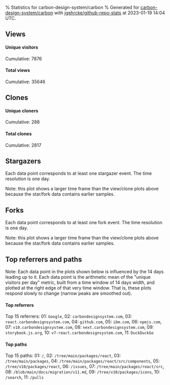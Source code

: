 % Statistics for carbon-design-system/carbon
% Generated for [carbon-design-system/carbon](https://github.com/carbon-design-system/carbon) with [jgehrcke/github-repo-stats](https://github.com/jgehrcke/github-repo-stats) at 2023-01-19 14:04 UTC.


## Views

#### Unique visitors
<div id="chart_views_unique" class="full-width-chart"></div>

Cumulative: 7876

#### Total views
<div id="chart_views_total" class="full-width-chart"></div>

Cumulative: 35646

<div class="pagebreak-for-print"> </div>

## Clones

#### Unique cloners
<div id="chart_clones_unique" class="full-width-chart"></div>

Cumulative: 288

#### Total clones
<div id="chart_clones_total" class="full-width-chart"></div>

Cumulative: 2817



<div class="pagebreak-for-print"> </div>



## Stargazers

Each data point corresponds to at least one stargazer event.
The time resolution is one day.

<div id="chart_stargazers" class="full-width-chart"></div>


Note: this plot shows a larger time frame than the view/clone plots above because the star/fork data contains earlier samples.



## Forks

Each data point corresponds to at least one fork event.
The time resolution is one day.

<div id="chart_forks" class="full-width-chart"></div>


Note: this plot shows a larger time frame than the view/clone plots above because the star/fork data contains earlier samples.



<div class="pagebreak-for-print"> </div>



## Top referrers and paths


Note: Each data point in the plots shown below is influenced by the 14 days
leading up to it. Each data point is the arithmetic mean of the "unique
visitors per day" metric, built from a time window of 14 days width, and
plotted at the right edge of that very time window. That is, these plots
respond slowly to change (narrow peaks are smoothed out).




#### Top referrers


<div id="chart_referrers_top_n_alltime" class="full-width-chart"></div>

Top 15 referrers: 01: `Google`, 02: `carbondesignsystem.com`, 03: `react.carbondesignsystem.com`, 04: `github.com`, 05: `ibm.com`, 06: `npmjs.com`, 07: `v10.carbondesignsystem.com`, 08: `next.carbondesignsystem.com`, 09: `storybook.js.org`, 10: `v7-react.carbondesignsystem.com`, 11: `DuckDuckGo`





#### Top paths


<div id="chart_paths_top_n_alltime" class="full-width-chart"></div>

Top 15 paths: 01: `/`, 02: `/tree/main/packages/react`, 03: `/tree/main/packages`, 04: `/tree/main/packages/react/src/components`, 05: `/tree/v10/packages/react`, 06: `/issues`, 07: `/tree/main/packages/react/src`, 08: `/blob/main/docs/migration/v11.md`, 09: `/tree/v10/packages/icons`, 10: `/search`, 11: `/pulls`


<script type="text/javascript">
    vegaEmbed('#chart_views_unique', {"$schema": "https://vega.github.io/schema/vega-lite/v4.17.0.json", "config": {"arc": {"fill": "#1b1e23"}, "area": {"fill": "#1b1e23"}, "axisBottom": {"domainColor": "#a9b4c4", "gridColor": "#a9b4c4", "labelColor": "#1b1e23", "labelFont": "relative-mono-11-pitch-pro, Menlo, monospace", "tickColor": "#a9b4c4", "titleColor": "#1b1e23", "titleFont": "relative-mono-11-pitch-pro, Menlo, monospace"}, "axisLeft": {"domainColor": "#a9b4c4", "gridColor": "#a9b4c4", "labelColor": "#1b1e23", "labelFont": "relative-mono-11-pitch-pro, Menlo, monospace", "tickColor": "#a9b4c4", "titleColor": "#1b1e23", "titleFont": "relative-mono-11-pitch-pro, Menlo, monospace"}, "axisX": {"grid": false}, "axisY": {"grid": false, "labelBound": true}, "background": "#FFFFFF", "group": {"fill": "#FFFFFF"}, "header": {"fontWeight": 400, "labelFont": "relative-mono-11-pitch-pro, Menlo, monospace", "titleFont": "relative-mono-11-pitch-pro, Menlo, monospace"}, "legend": {"labelFont": "relative-mono-11-pitch-pro, Menlo, monospace", "symbolSize": 200, "symbolType": "circle", "titleFont": "relative-mono-11-pitch-pro, Menlo, monospace"}, "line": {"color": "#1b1e23", "stroke": "#1b1e23"}, "path": {"stroke": "#1b1e23"}, "point": {"color": "#1b1e23", "cursor": "pointer", "filled": true, "size": 20}, "range": {"category": ["#85a2f7", "#ea9755", "#7eb36a", "#f07071", "#bc85d9", "#e587b6", "#a9b4c4", "#d4c05e", "#64b9c4"]}, "style": {"bar": {"fill": "#1b1e23"}, "text": {"font": "relative-mono-11-pitch-pro, Menlo, monospace", "fontWeight": 400}}, "symbol": {"shape": "circle"}, "title": {"anchor": "start", "font": "relative-mono-11-pitch-pro, Menlo, monospace", "fontWeight": 400}, "trail": {"color": "#1b1e23", "stroke": "#1b1e23"}, "view": {"stroke": null}}, "data": {"name": "data-d877f3162f3c5a28e56fb80539a24f49"}, "datasets": {"data-d877f3162f3c5a28e56fb80539a24f49": [{"time": "2023-01-03T00:00:00+00:00", "views_total": 1091, "views_unique": 224}, {"time": "2023-01-04T00:00:00+00:00", "views_total": 2646, "views_unique": 541}, {"time": "2023-01-05T00:00:00+00:00", "views_total": 2683, "views_unique": 609}, {"time": "2023-01-06T00:00:00+00:00", "views_total": 2233, "views_unique": 481}, {"time": "2023-01-07T00:00:00+00:00", "views_total": 683, "views_unique": 163}, {"time": "2023-01-08T00:00:00+00:00", "views_total": 548, "views_unique": 137}, {"time": "2023-01-09T00:00:00+00:00", "views_total": 2855, "views_unique": 676}, {"time": "2023-01-10T00:00:00+00:00", "views_total": 3005, "views_unique": 694}, {"time": "2023-01-11T00:00:00+00:00", "views_total": 3182, "views_unique": 717}, {"time": "2023-01-12T00:00:00+00:00", "views_total": 2839, "views_unique": 639}, {"time": "2023-01-13T00:00:00+00:00", "views_total": 2456, "views_unique": 481}, {"time": "2023-01-14T00:00:00+00:00", "views_total": 842, "views_unique": 170}, {"time": "2023-01-15T00:00:00+00:00", "views_total": 696, "views_unique": 159}, {"time": "2023-01-16T00:00:00+00:00", "views_total": 2352, "views_unique": 536}, {"time": "2023-01-17T00:00:00+00:00", "views_total": 3147, "views_unique": 626}, {"time": "2023-01-18T00:00:00+00:00", "views_total": 3029, "views_unique": 672}, {"time": "2023-01-19T00:00:00+00:00", "views_total": 1359, "views_unique": 351}]}, "encoding": {"tooltip": [{"field": "views_unique", "format": ".1f", "title": "views (u)", "type": "quantitative"}, {"field": "time", "format": "%B %e, %Y", "title": "date", "type": "temporal"}], "x": {"axis": {"labelAngle": 25}, "field": "time", "scale": {"domain": ["2023-01-03", "2023-01-19"]}, "timeUnit": "yearmonthdate", "title": "date", "type": "temporal"}, "y": {"axis": {"values": [1, 10, 50, 100, 500, 1000, 5000, 10000]}, "field": "views_unique", "scale": {"domain": [0, 788.7], "type": "symlog", "zero": true}, "title": "unique views per day", "type": "quantitative"}}, "height": 200, "mark": {"point": true, "type": "line"}, "padding": 10, "width": "container"}, {"actions": false, "renderer": "svg"}).catch(console.error);
vegaEmbed('#chart_views_total', {"$schema": "https://vega.github.io/schema/vega-lite/v4.17.0.json", "config": {"arc": {"fill": "#1b1e23"}, "area": {"fill": "#1b1e23"}, "axisBottom": {"domainColor": "#a9b4c4", "gridColor": "#a9b4c4", "labelColor": "#1b1e23", "labelFont": "relative-mono-11-pitch-pro, Menlo, monospace", "tickColor": "#a9b4c4", "titleColor": "#1b1e23", "titleFont": "relative-mono-11-pitch-pro, Menlo, monospace"}, "axisLeft": {"domainColor": "#a9b4c4", "gridColor": "#a9b4c4", "labelColor": "#1b1e23", "labelFont": "relative-mono-11-pitch-pro, Menlo, monospace", "tickColor": "#a9b4c4", "titleColor": "#1b1e23", "titleFont": "relative-mono-11-pitch-pro, Menlo, monospace"}, "axisX": {"grid": false}, "axisY": {"grid": false, "labelBound": true}, "background": "#FFFFFF", "group": {"fill": "#FFFFFF"}, "header": {"fontWeight": 400, "labelFont": "relative-mono-11-pitch-pro, Menlo, monospace", "titleFont": "relative-mono-11-pitch-pro, Menlo, monospace"}, "legend": {"labelFont": "relative-mono-11-pitch-pro, Menlo, monospace", "symbolSize": 200, "symbolType": "circle", "titleFont": "relative-mono-11-pitch-pro, Menlo, monospace"}, "line": {"color": "#1b1e23", "stroke": "#1b1e23"}, "path": {"stroke": "#1b1e23"}, "point": {"color": "#1b1e23", "cursor": "pointer", "filled": true, "size": 20}, "range": {"category": ["#85a2f7", "#ea9755", "#7eb36a", "#f07071", "#bc85d9", "#e587b6", "#a9b4c4", "#d4c05e", "#64b9c4"]}, "style": {"bar": {"fill": "#1b1e23"}, "text": {"font": "relative-mono-11-pitch-pro, Menlo, monospace", "fontWeight": 400}}, "symbol": {"shape": "circle"}, "title": {"anchor": "start", "font": "relative-mono-11-pitch-pro, Menlo, monospace", "fontWeight": 400}, "trail": {"color": "#1b1e23", "stroke": "#1b1e23"}, "view": {"stroke": null}}, "data": {"name": "data-d877f3162f3c5a28e56fb80539a24f49"}, "datasets": {"data-d877f3162f3c5a28e56fb80539a24f49": [{"time": "2023-01-03T00:00:00+00:00", "views_total": 1091, "views_unique": 224}, {"time": "2023-01-04T00:00:00+00:00", "views_total": 2646, "views_unique": 541}, {"time": "2023-01-05T00:00:00+00:00", "views_total": 2683, "views_unique": 609}, {"time": "2023-01-06T00:00:00+00:00", "views_total": 2233, "views_unique": 481}, {"time": "2023-01-07T00:00:00+00:00", "views_total": 683, "views_unique": 163}, {"time": "2023-01-08T00:00:00+00:00", "views_total": 548, "views_unique": 137}, {"time": "2023-01-09T00:00:00+00:00", "views_total": 2855, "views_unique": 676}, {"time": "2023-01-10T00:00:00+00:00", "views_total": 3005, "views_unique": 694}, {"time": "2023-01-11T00:00:00+00:00", "views_total": 3182, "views_unique": 717}, {"time": "2023-01-12T00:00:00+00:00", "views_total": 2839, "views_unique": 639}, {"time": "2023-01-13T00:00:00+00:00", "views_total": 2456, "views_unique": 481}, {"time": "2023-01-14T00:00:00+00:00", "views_total": 842, "views_unique": 170}, {"time": "2023-01-15T00:00:00+00:00", "views_total": 696, "views_unique": 159}, {"time": "2023-01-16T00:00:00+00:00", "views_total": 2352, "views_unique": 536}, {"time": "2023-01-17T00:00:00+00:00", "views_total": 3147, "views_unique": 626}, {"time": "2023-01-18T00:00:00+00:00", "views_total": 3029, "views_unique": 672}, {"time": "2023-01-19T00:00:00+00:00", "views_total": 1359, "views_unique": 351}]}, "encoding": {"tooltip": [{"field": "views_total", "format": ".1f", "title": "views (t)", "type": "quantitative"}, {"field": "time", "format": "%B %e, %Y", "title": "date", "type": "temporal"}], "x": {"axis": {"labelAngle": 25}, "field": "time", "scale": {"domain": ["2023-01-03", "2023-01-19"]}, "timeUnit": "yearmonthdate", "title": "date", "type": "temporal"}, "y": {"axis": {"values": [1, 10, 50, 100, 500, 1000, 5000, 10000]}, "field": "views_total", "scale": {"domain": [0, 3500.2000000000003], "type": "symlog", "zero": true}, "title": "total views per day", "type": "quantitative"}}, "height": 200, "mark": {"point": true, "type": "line"}, "padding": 10, "width": "container"}, {"actions": false, "renderer": "svg"}).catch(console.error);
vegaEmbed('#chart_clones_unique', {"$schema": "https://vega.github.io/schema/vega-lite/v4.17.0.json", "config": {"arc": {"fill": "#1b1e23"}, "area": {"fill": "#1b1e23"}, "axisBottom": {"domainColor": "#a9b4c4", "gridColor": "#a9b4c4", "labelColor": "#1b1e23", "labelFont": "relative-mono-11-pitch-pro, Menlo, monospace", "tickColor": "#a9b4c4", "titleColor": "#1b1e23", "titleFont": "relative-mono-11-pitch-pro, Menlo, monospace"}, "axisLeft": {"domainColor": "#a9b4c4", "gridColor": "#a9b4c4", "labelColor": "#1b1e23", "labelFont": "relative-mono-11-pitch-pro, Menlo, monospace", "tickColor": "#a9b4c4", "titleColor": "#1b1e23", "titleFont": "relative-mono-11-pitch-pro, Menlo, monospace"}, "axisX": {"grid": false}, "axisY": {"grid": false, "labelBound": true}, "background": "#FFFFFF", "group": {"fill": "#FFFFFF"}, "header": {"fontWeight": 400, "labelFont": "relative-mono-11-pitch-pro, Menlo, monospace", "titleFont": "relative-mono-11-pitch-pro, Menlo, monospace"}, "legend": {"labelFont": "relative-mono-11-pitch-pro, Menlo, monospace", "symbolSize": 200, "symbolType": "circle", "titleFont": "relative-mono-11-pitch-pro, Menlo, monospace"}, "line": {"color": "#1b1e23", "stroke": "#1b1e23"}, "path": {"stroke": "#1b1e23"}, "point": {"color": "#1b1e23", "cursor": "pointer", "filled": true, "size": 20}, "range": {"category": ["#85a2f7", "#ea9755", "#7eb36a", "#f07071", "#bc85d9", "#e587b6", "#a9b4c4", "#d4c05e", "#64b9c4"]}, "style": {"bar": {"fill": "#1b1e23"}, "text": {"font": "relative-mono-11-pitch-pro, Menlo, monospace", "fontWeight": 400}}, "symbol": {"shape": "circle"}, "title": {"anchor": "start", "font": "relative-mono-11-pitch-pro, Menlo, monospace", "fontWeight": 400}, "trail": {"color": "#1b1e23", "stroke": "#1b1e23"}, "view": {"stroke": null}}, "data": {"name": "data-3f896abf1672b10ac754bcc0be251cc5"}, "datasets": {"data-3f896abf1672b10ac754bcc0be251cc5": [{"clones_total": 365, "clones_unique": 17, "time": "2023-01-03T00:00:00+00:00"}, {"clones_total": 277, "clones_unique": 28, "time": "2023-01-04T00:00:00+00:00"}, {"clones_total": 458, "clones_unique": 33, "time": "2023-01-05T00:00:00+00:00"}, {"clones_total": 177, "clones_unique": 22, "time": "2023-01-06T00:00:00+00:00"}, {"clones_total": 10, "clones_unique": 9, "time": "2023-01-07T00:00:00+00:00"}, {"clones_total": 16, "clones_unique": 10, "time": "2023-01-08T00:00:00+00:00"}, {"clones_total": 151, "clones_unique": 18, "time": "2023-01-09T00:00:00+00:00"}, {"clones_total": 291, "clones_unique": 20, "time": "2023-01-10T00:00:00+00:00"}, {"clones_total": 187, "clones_unique": 17, "time": "2023-01-11T00:00:00+00:00"}, {"clones_total": 131, "clones_unique": 20, "time": "2023-01-12T00:00:00+00:00"}, {"clones_total": 211, "clones_unique": 20, "time": "2023-01-13T00:00:00+00:00"}, {"clones_total": 8, "clones_unique": 6, "time": "2023-01-14T00:00:00+00:00"}, {"clones_total": 6, "clones_unique": 6, "time": "2023-01-15T00:00:00+00:00"}, {"clones_total": 58, "clones_unique": 13, "time": "2023-01-16T00:00:00+00:00"}, {"clones_total": 177, "clones_unique": 22, "time": "2023-01-17T00:00:00+00:00"}, {"clones_total": 246, "clones_unique": 16, "time": "2023-01-18T00:00:00+00:00"}, {"clones_total": 48, "clones_unique": 11, "time": "2023-01-19T00:00:00+00:00"}]}, "encoding": {"tooltip": [{"field": "clones_unique", "format": ".1f", "title": "clones (u)", "type": "quantitative"}, {"field": "time", "format": "%B %e, %Y", "title": "date", "type": "temporal"}], "x": {"axis": {"labelAngle": 25}, "field": "time", "scale": {"domain": ["2023-01-03", "2023-01-19"]}, "timeUnit": "yearmonthdate", "title": "date", "type": "temporal"}, "y": {"axis": {}, "field": "clones_unique", "scale": {"domain": [0, 36.300000000000004], "type": "linear", "zero": true}, "title": "unique clones per day", "type": "quantitative"}}, "height": 200, "mark": {"point": true, "type": "line"}, "padding": 10, "width": "container"}, {"actions": false, "renderer": "svg"}).catch(console.error);
vegaEmbed('#chart_clones_total', {"$schema": "https://vega.github.io/schema/vega-lite/v4.17.0.json", "config": {"arc": {"fill": "#1b1e23"}, "area": {"fill": "#1b1e23"}, "axisBottom": {"domainColor": "#a9b4c4", "gridColor": "#a9b4c4", "labelColor": "#1b1e23", "labelFont": "relative-mono-11-pitch-pro, Menlo, monospace", "tickColor": "#a9b4c4", "titleColor": "#1b1e23", "titleFont": "relative-mono-11-pitch-pro, Menlo, monospace"}, "axisLeft": {"domainColor": "#a9b4c4", "gridColor": "#a9b4c4", "labelColor": "#1b1e23", "labelFont": "relative-mono-11-pitch-pro, Menlo, monospace", "tickColor": "#a9b4c4", "titleColor": "#1b1e23", "titleFont": "relative-mono-11-pitch-pro, Menlo, monospace"}, "axisX": {"grid": false}, "axisY": {"grid": false, "labelBound": true}, "background": "#FFFFFF", "group": {"fill": "#FFFFFF"}, "header": {"fontWeight": 400, "labelFont": "relative-mono-11-pitch-pro, Menlo, monospace", "titleFont": "relative-mono-11-pitch-pro, Menlo, monospace"}, "legend": {"labelFont": "relative-mono-11-pitch-pro, Menlo, monospace", "symbolSize": 200, "symbolType": "circle", "titleFont": "relative-mono-11-pitch-pro, Menlo, monospace"}, "line": {"color": "#1b1e23", "stroke": "#1b1e23"}, "path": {"stroke": "#1b1e23"}, "point": {"color": "#1b1e23", "cursor": "pointer", "filled": true, "size": 20}, "range": {"category": ["#85a2f7", "#ea9755", "#7eb36a", "#f07071", "#bc85d9", "#e587b6", "#a9b4c4", "#d4c05e", "#64b9c4"]}, "style": {"bar": {"fill": "#1b1e23"}, "text": {"font": "relative-mono-11-pitch-pro, Menlo, monospace", "fontWeight": 400}}, "symbol": {"shape": "circle"}, "title": {"anchor": "start", "font": "relative-mono-11-pitch-pro, Menlo, monospace", "fontWeight": 400}, "trail": {"color": "#1b1e23", "stroke": "#1b1e23"}, "view": {"stroke": null}}, "data": {"name": "data-3f896abf1672b10ac754bcc0be251cc5"}, "datasets": {"data-3f896abf1672b10ac754bcc0be251cc5": [{"clones_total": 365, "clones_unique": 17, "time": "2023-01-03T00:00:00+00:00"}, {"clones_total": 277, "clones_unique": 28, "time": "2023-01-04T00:00:00+00:00"}, {"clones_total": 458, "clones_unique": 33, "time": "2023-01-05T00:00:00+00:00"}, {"clones_total": 177, "clones_unique": 22, "time": "2023-01-06T00:00:00+00:00"}, {"clones_total": 10, "clones_unique": 9, "time": "2023-01-07T00:00:00+00:00"}, {"clones_total": 16, "clones_unique": 10, "time": "2023-01-08T00:00:00+00:00"}, {"clones_total": 151, "clones_unique": 18, "time": "2023-01-09T00:00:00+00:00"}, {"clones_total": 291, "clones_unique": 20, "time": "2023-01-10T00:00:00+00:00"}, {"clones_total": 187, "clones_unique": 17, "time": "2023-01-11T00:00:00+00:00"}, {"clones_total": 131, "clones_unique": 20, "time": "2023-01-12T00:00:00+00:00"}, {"clones_total": 211, "clones_unique": 20, "time": "2023-01-13T00:00:00+00:00"}, {"clones_total": 8, "clones_unique": 6, "time": "2023-01-14T00:00:00+00:00"}, {"clones_total": 6, "clones_unique": 6, "time": "2023-01-15T00:00:00+00:00"}, {"clones_total": 58, "clones_unique": 13, "time": "2023-01-16T00:00:00+00:00"}, {"clones_total": 177, "clones_unique": 22, "time": "2023-01-17T00:00:00+00:00"}, {"clones_total": 246, "clones_unique": 16, "time": "2023-01-18T00:00:00+00:00"}, {"clones_total": 48, "clones_unique": 11, "time": "2023-01-19T00:00:00+00:00"}]}, "encoding": {"tooltip": [{"field": "clones_total", "format": ".1f", "title": "clones (t)", "type": "quantitative"}, {"field": "time", "format": "%B %e, %Y", "title": "date", "type": "temporal"}], "x": {"axis": {"labelAngle": 25}, "field": "time", "scale": {"domain": ["2023-01-03", "2023-01-19"]}, "timeUnit": "yearmonthdate", "title": "date", "type": "temporal"}, "y": {"axis": {"values": [1, 10, 50, 100, 500, 1000, 5000, 10000]}, "field": "clones_total", "scale": {"domain": [0, 503.80000000000007], "type": "symlog", "zero": true}, "title": "total clones per day", "type": "quantitative"}}, "height": 200, "mark": {"point": true, "type": "line"}, "padding": 10, "width": "container"}, {"actions": false, "renderer": "svg"}).catch(console.error);
vegaEmbed('#chart_stargazers', {"$schema": "https://vega.github.io/schema/vega-lite/v4.17.0.json", "config": {"arc": {"fill": "#1b1e23"}, "area": {"fill": "#1b1e23"}, "axisBottom": {"domainColor": "#a9b4c4", "gridColor": "#a9b4c4", "labelColor": "#1b1e23", "labelFont": "relative-mono-11-pitch-pro, Menlo, monospace", "tickColor": "#a9b4c4", "titleColor": "#1b1e23", "titleFont": "relative-mono-11-pitch-pro, Menlo, monospace"}, "axisLeft": {"domainColor": "#a9b4c4", "gridColor": "#a9b4c4", "labelColor": "#1b1e23", "labelFont": "relative-mono-11-pitch-pro, Menlo, monospace", "tickColor": "#a9b4c4", "titleColor": "#1b1e23", "titleFont": "relative-mono-11-pitch-pro, Menlo, monospace"}, "axisX": {"grid": false}, "axisY": {"grid": false}, "background": "#FFFFFF", "group": {"fill": "#FFFFFF"}, "header": {"fontWeight": 400, "labelFont": "relative-mono-11-pitch-pro, Menlo, monospace", "titleFont": "relative-mono-11-pitch-pro, Menlo, monospace"}, "legend": {"labelFont": "relative-mono-11-pitch-pro, Menlo, monospace", "symbolSize": 200, "symbolType": "circle", "titleFont": "relative-mono-11-pitch-pro, Menlo, monospace"}, "line": {"color": "#1b1e23", "stroke": "#1b1e23"}, "path": {"stroke": "#1b1e23"}, "point": {"color": "#1b1e23", "cursor": "pointer", "filled": true, "size": 50}, "range": {"category": ["#85a2f7", "#ea9755", "#7eb36a", "#f07071", "#bc85d9", "#e587b6", "#a9b4c4", "#d4c05e", "#64b9c4"]}, "style": {"bar": {"fill": "#1b1e23"}, "text": {"font": "relative-mono-11-pitch-pro, Menlo, monospace", "fontWeight": 400}}, "symbol": {"shape": "circle"}, "title": {"anchor": "start", "font": "relative-mono-11-pitch-pro, Menlo, monospace", "fontWeight": 400}, "trail": {"color": "#1b1e23", "stroke": "#1b1e23"}, "view": {"stroke": null}}, "data": {"name": "data-543033291d19f7d905f0ab6cc895ec33"}, "datasets": {"data-543033291d19f7d905f0ab6cc895ec33": [{"stars_cumulative": 109, "time": "2017-03-13T00:00:00+00:00"}, {"stars_cumulative": 200, "time": "2017-04-03T09:00:00+00:00"}, {"stars_cumulative": 221, "time": "2017-04-24T18:00:00+00:00"}, {"stars_cumulative": 247, "time": "2017-05-16T03:00:00+00:00"}, {"stars_cumulative": 282, "time": "2017-06-06T12:00:00+00:00"}, {"stars_cumulative": 312, "time": "2017-06-27T21:00:00+00:00"}, {"stars_cumulative": 331, "time": "2017-07-19T06:00:00+00:00"}, {"stars_cumulative": 350, "time": "2017-08-09T15:00:00+00:00"}, {"stars_cumulative": 367, "time": "2017-08-31T00:00:00+00:00"}, {"stars_cumulative": 396, "time": "2017-09-21T09:00:00+00:00"}, {"stars_cumulative": 416, "time": "2017-10-12T18:00:00+00:00"}, {"stars_cumulative": 453, "time": "2017-11-03T03:00:00+00:00"}, {"stars_cumulative": 486, "time": "2017-11-24T12:00:00+00:00"}, {"stars_cumulative": 513, "time": "2017-12-15T21:00:00+00:00"}, {"stars_cumulative": 569, "time": "2018-01-06T06:00:00+00:00"}, {"stars_cumulative": 610, "time": "2018-01-27T15:00:00+00:00"}, {"stars_cumulative": 656, "time": "2018-02-18T00:00:00+00:00"}, {"stars_cumulative": 683, "time": "2018-03-11T09:00:00+00:00"}, {"stars_cumulative": 717, "time": "2018-04-01T18:00:00+00:00"}, {"stars_cumulative": 744, "time": "2018-04-23T03:00:00+00:00"}, {"stars_cumulative": 778, "time": "2018-05-14T12:00:00+00:00"}, {"stars_cumulative": 797, "time": "2018-06-04T21:00:00+00:00"}, {"stars_cumulative": 829, "time": "2018-06-26T06:00:00+00:00"}, {"stars_cumulative": 844, "time": "2018-07-17T15:00:00+00:00"}, {"stars_cumulative": 871, "time": "2018-08-08T00:00:00+00:00"}, {"stars_cumulative": 898, "time": "2018-08-29T09:00:00+00:00"}, {"stars_cumulative": 924, "time": "2018-09-19T18:00:00+00:00"}, {"stars_cumulative": 953, "time": "2018-10-11T03:00:00+00:00"}, {"stars_cumulative": 989, "time": "2018-11-01T12:00:00+00:00"}, {"stars_cumulative": 1005, "time": "2018-11-22T21:00:00+00:00"}, {"stars_cumulative": 1030, "time": "2018-12-14T06:00:00+00:00"}, {"stars_cumulative": 1068, "time": "2019-01-04T15:00:00+00:00"}, {"stars_cumulative": 1098, "time": "2019-01-26T00:00:00+00:00"}, {"stars_cumulative": 1155, "time": "2019-02-16T09:00:00+00:00"}, {"stars_cumulative": 1183, "time": "2019-03-09T18:00:00+00:00"}, {"stars_cumulative": 1212, "time": "2019-03-31T03:00:00+00:00"}, {"stars_cumulative": 1245, "time": "2019-04-21T12:00:00+00:00"}, {"stars_cumulative": 1326, "time": "2019-05-12T21:00:00+00:00"}, {"stars_cumulative": 1421, "time": "2019-06-03T06:00:00+00:00"}, {"stars_cumulative": 1522, "time": "2019-06-24T15:00:00+00:00"}, {"stars_cumulative": 1588, "time": "2019-07-16T00:00:00+00:00"}, {"stars_cumulative": 1643, "time": "2019-08-06T09:00:00+00:00"}, {"stars_cumulative": 1715, "time": "2019-08-27T18:00:00+00:00"}, {"stars_cumulative": 2003, "time": "2019-09-18T03:00:00+00:00"}, {"stars_cumulative": 2096, "time": "2019-10-09T12:00:00+00:00"}, {"stars_cumulative": 2198, "time": "2019-10-30T21:00:00+00:00"}, {"stars_cumulative": 2275, "time": "2019-11-21T06:00:00+00:00"}, {"stars_cumulative": 2328, "time": "2019-12-12T15:00:00+00:00"}, {"stars_cumulative": 2411, "time": "2020-01-03T00:00:00+00:00"}, {"stars_cumulative": 2485, "time": "2020-01-24T09:00:00+00:00"}, {"stars_cumulative": 2594, "time": "2020-02-14T18:00:00+00:00"}, {"stars_cumulative": 2665, "time": "2020-03-07T03:00:00+00:00"}, {"stars_cumulative": 2759, "time": "2020-03-28T12:00:00+00:00"}, {"stars_cumulative": 2846, "time": "2020-04-18T21:00:00+00:00"}, {"stars_cumulative": 2933, "time": "2020-05-10T06:00:00+00:00"}, {"stars_cumulative": 3011, "time": "2020-05-31T15:00:00+00:00"}, {"stars_cumulative": 3079, "time": "2020-06-22T00:00:00+00:00"}, {"stars_cumulative": 3144, "time": "2020-07-13T09:00:00+00:00"}, {"stars_cumulative": 3220, "time": "2020-08-03T18:00:00+00:00"}, {"stars_cumulative": 3334, "time": "2020-08-25T03:00:00+00:00"}, {"stars_cumulative": 3413, "time": "2020-09-15T12:00:00+00:00"}, {"stars_cumulative": 3470, "time": "2020-10-06T21:00:00+00:00"}, {"stars_cumulative": 3540, "time": "2020-10-28T06:00:00+00:00"}, {"stars_cumulative": 3640, "time": "2020-11-18T15:00:00+00:00"}, {"stars_cumulative": 3686, "time": "2020-12-10T00:00:00+00:00"}, {"stars_cumulative": 3743, "time": "2020-12-31T09:00:00+00:00"}, {"stars_cumulative": 3826, "time": "2021-01-21T18:00:00+00:00"}, {"stars_cumulative": 3897, "time": "2021-02-12T03:00:00+00:00"}, {"stars_cumulative": 3994, "time": "2021-03-05T12:00:00+00:00"}, {"stars_cumulative": 4074, "time": "2021-03-26T21:00:00+00:00"}, {"stars_cumulative": 4133, "time": "2021-04-17T06:00:00+00:00"}, {"stars_cumulative": 4213, "time": "2021-05-08T15:00:00+00:00"}, {"stars_cumulative": 4287, "time": "2021-05-30T00:00:00+00:00"}, {"stars_cumulative": 4346, "time": "2021-06-20T09:00:00+00:00"}, {"stars_cumulative": 4406, "time": "2021-07-11T18:00:00+00:00"}, {"stars_cumulative": 4459, "time": "2021-08-02T03:00:00+00:00"}, {"stars_cumulative": 4599, "time": "2021-08-23T12:00:00+00:00"}, {"stars_cumulative": 4642, "time": "2021-09-13T21:00:00+00:00"}, {"stars_cumulative": 4700, "time": "2021-10-05T06:00:00+00:00"}, {"stars_cumulative": 4831, "time": "2021-10-26T15:00:00+00:00"}, {"stars_cumulative": 4900, "time": "2021-11-17T00:00:00+00:00"}, {"stars_cumulative": 4948, "time": "2021-12-08T09:00:00+00:00"}, {"stars_cumulative": 5020, "time": "2021-12-29T18:00:00+00:00"}, {"stars_cumulative": 5100, "time": "2022-01-20T03:00:00+00:00"}, {"stars_cumulative": 5157, "time": "2022-02-10T12:00:00+00:00"}, {"stars_cumulative": 5222, "time": "2022-03-03T21:00:00+00:00"}, {"stars_cumulative": 5303, "time": "2022-03-25T06:00:00+00:00"}, {"stars_cumulative": 5413, "time": "2022-04-15T15:00:00+00:00"}, {"stars_cumulative": 5478, "time": "2022-05-07T00:00:00+00:00"}, {"stars_cumulative": 5519, "time": "2022-05-28T09:00:00+00:00"}, {"stars_cumulative": 5594, "time": "2022-06-18T18:00:00+00:00"}, {"stars_cumulative": 5674, "time": "2022-07-10T03:00:00+00:00"}, {"stars_cumulative": 5721, "time": "2022-07-31T12:00:00+00:00"}, {"stars_cumulative": 5802, "time": "2022-08-21T21:00:00+00:00"}, {"stars_cumulative": 5919, "time": "2022-09-12T06:00:00+00:00"}, {"stars_cumulative": 6016, "time": "2022-10-03T15:00:00+00:00"}, {"stars_cumulative": 6071, "time": "2022-10-25T00:00:00+00:00"}, {"stars_cumulative": 6104, "time": "2022-11-15T09:00:00+00:00"}, {"stars_cumulative": 6204, "time": "2022-12-06T18:00:00+00:00"}, {"stars_cumulative": 6247, "time": "2022-12-28T03:00:00+00:00"}, {"stars_cumulative": 6248, "time": "2023-01-18T12:00:00+00:00"}]}, "encoding": {"tooltip": [{"field": "stars_cumulative", "format": "d", "title": "stars", "type": "quantitative"}, {"field": "time", "format": "%B %e, %Y", "title": "date", "type": "temporal"}], "x": {"axis": {"labelAngle": 25}, "field": "time", "scale": {"domain": ["2017-03-13", "2023-01-19"]}, "timeUnit": "yearmonthdate", "title": "date", "type": "temporal"}, "y": {"field": "stars_cumulative", "scale": {"domain": [0, 6872.8], "zero": true}, "title": "stargazer count (cumulative)", "type": "quantitative"}}, "height": 300, "mark": {"point": true, "type": "line"}, "padding": 10, "width": "container"}, {"actions": false, "renderer": "svg"}).catch(console.error);
vegaEmbed('#chart_forks', {"$schema": "https://vega.github.io/schema/vega-lite/v4.17.0.json", "config": {"arc": {"fill": "#1b1e23"}, "area": {"fill": "#1b1e23"}, "axisBottom": {"domainColor": "#a9b4c4", "gridColor": "#a9b4c4", "labelColor": "#1b1e23", "labelFont": "relative-mono-11-pitch-pro, Menlo, monospace", "tickColor": "#a9b4c4", "titleColor": "#1b1e23", "titleFont": "relative-mono-11-pitch-pro, Menlo, monospace"}, "axisLeft": {"domainColor": "#a9b4c4", "gridColor": "#a9b4c4", "labelColor": "#1b1e23", "labelFont": "relative-mono-11-pitch-pro, Menlo, monospace", "tickColor": "#a9b4c4", "titleColor": "#1b1e23", "titleFont": "relative-mono-11-pitch-pro, Menlo, monospace"}, "axisX": {"grid": false}, "axisY": {"grid": false}, "background": "#FFFFFF", "group": {"fill": "#FFFFFF"}, "header": {"fontWeight": 400, "labelFont": "relative-mono-11-pitch-pro, Menlo, monospace", "titleFont": "relative-mono-11-pitch-pro, Menlo, monospace"}, "legend": {"labelFont": "relative-mono-11-pitch-pro, Menlo, monospace", "symbolSize": 200, "symbolType": "circle", "titleFont": "relative-mono-11-pitch-pro, Menlo, monospace"}, "line": {"color": "#1b1e23", "stroke": "#1b1e23"}, "path": {"stroke": "#1b1e23"}, "point": {"color": "#1b1e23", "cursor": "pointer", "filled": true, "size": 50}, "range": {"category": ["#85a2f7", "#ea9755", "#7eb36a", "#f07071", "#bc85d9", "#e587b6", "#a9b4c4", "#d4c05e", "#64b9c4"]}, "style": {"bar": {"fill": "#1b1e23"}, "text": {"font": "relative-mono-11-pitch-pro, Menlo, monospace", "fontWeight": 400}}, "symbol": {"shape": "circle"}, "title": {"anchor": "start", "font": "relative-mono-11-pitch-pro, Menlo, monospace", "fontWeight": 400}, "trail": {"color": "#1b1e23", "stroke": "#1b1e23"}, "view": {"stroke": null}}, "data": {"name": "data-da9a2e2abdfb0cda47a78c9da3bf22dd"}, "datasets": {"data-da9a2e2abdfb0cda47a78c9da3bf22dd": [{"forks_cumulative": 10, "time": "2017-03-30T00:00:00+00:00"}, {"forks_cumulative": 14, "time": "2017-04-20T04:00:00+00:00"}, {"forks_cumulative": 18, "time": "2017-05-11T08:00:00+00:00"}, {"forks_cumulative": 23, "time": "2017-06-01T12:00:00+00:00"}, {"forks_cumulative": 27, "time": "2017-06-22T16:00:00+00:00"}, {"forks_cumulative": 32, "time": "2017-07-13T20:00:00+00:00"}, {"forks_cumulative": 38, "time": "2017-08-04T00:00:00+00:00"}, {"forks_cumulative": 40, "time": "2017-08-25T04:00:00+00:00"}, {"forks_cumulative": 48, "time": "2017-09-15T08:00:00+00:00"}, {"forks_cumulative": 52, "time": "2017-10-06T12:00:00+00:00"}, {"forks_cumulative": 59, "time": "2017-10-27T16:00:00+00:00"}, {"forks_cumulative": 64, "time": "2017-11-17T20:00:00+00:00"}, {"forks_cumulative": 70, "time": "2017-12-09T00:00:00+00:00"}, {"forks_cumulative": 73, "time": "2017-12-30T04:00:00+00:00"}, {"forks_cumulative": 77, "time": "2018-01-20T08:00:00+00:00"}, {"forks_cumulative": 83, "time": "2018-02-10T12:00:00+00:00"}, {"forks_cumulative": 88, "time": "2018-03-03T16:00:00+00:00"}, {"forks_cumulative": 102, "time": "2018-03-24T20:00:00+00:00"}, {"forks_cumulative": 110, "time": "2018-04-15T00:00:00+00:00"}, {"forks_cumulative": 121, "time": "2018-05-06T04:00:00+00:00"}, {"forks_cumulative": 130, "time": "2018-05-27T08:00:00+00:00"}, {"forks_cumulative": 140, "time": "2018-06-17T12:00:00+00:00"}, {"forks_cumulative": 144, "time": "2018-07-08T16:00:00+00:00"}, {"forks_cumulative": 151, "time": "2018-07-29T20:00:00+00:00"}, {"forks_cumulative": 156, "time": "2018-08-20T00:00:00+00:00"}, {"forks_cumulative": 158, "time": "2018-09-10T04:00:00+00:00"}, {"forks_cumulative": 164, "time": "2018-10-01T08:00:00+00:00"}, {"forks_cumulative": 172, "time": "2018-10-22T12:00:00+00:00"}, {"forks_cumulative": 179, "time": "2018-11-12T16:00:00+00:00"}, {"forks_cumulative": 184, "time": "2018-12-03T20:00:00+00:00"}, {"forks_cumulative": 188, "time": "2018-12-25T00:00:00+00:00"}, {"forks_cumulative": 192, "time": "2019-01-15T04:00:00+00:00"}, {"forks_cumulative": 200, "time": "2019-02-05T08:00:00+00:00"}, {"forks_cumulative": 204, "time": "2019-02-26T12:00:00+00:00"}, {"forks_cumulative": 209, "time": "2019-03-19T16:00:00+00:00"}, {"forks_cumulative": 214, "time": "2019-04-09T20:00:00+00:00"}, {"forks_cumulative": 226, "time": "2019-05-01T00:00:00+00:00"}, {"forks_cumulative": 237, "time": "2019-05-22T04:00:00+00:00"}, {"forks_cumulative": 251, "time": "2019-06-12T08:00:00+00:00"}, {"forks_cumulative": 262, "time": "2019-07-03T12:00:00+00:00"}, {"forks_cumulative": 285, "time": "2019-07-24T16:00:00+00:00"}, {"forks_cumulative": 303, "time": "2019-08-14T20:00:00+00:00"}, {"forks_cumulative": 321, "time": "2019-09-05T00:00:00+00:00"}, {"forks_cumulative": 355, "time": "2019-09-26T04:00:00+00:00"}, {"forks_cumulative": 384, "time": "2019-10-17T08:00:00+00:00"}, {"forks_cumulative": 403, "time": "2019-11-07T12:00:00+00:00"}, {"forks_cumulative": 432, "time": "2019-11-28T16:00:00+00:00"}, {"forks_cumulative": 446, "time": "2019-12-19T20:00:00+00:00"}, {"forks_cumulative": 469, "time": "2020-01-10T00:00:00+00:00"}, {"forks_cumulative": 496, "time": "2020-01-31T04:00:00+00:00"}, {"forks_cumulative": 523, "time": "2020-02-21T08:00:00+00:00"}, {"forks_cumulative": 541, "time": "2020-03-13T12:00:00+00:00"}, {"forks_cumulative": 563, "time": "2020-04-03T16:00:00+00:00"}, {"forks_cumulative": 582, "time": "2020-04-24T20:00:00+00:00"}, {"forks_cumulative": 598, "time": "2020-05-16T00:00:00+00:00"}, {"forks_cumulative": 618, "time": "2020-06-06T04:00:00+00:00"}, {"forks_cumulative": 639, "time": "2020-06-27T08:00:00+00:00"}, {"forks_cumulative": 657, "time": "2020-07-18T12:00:00+00:00"}, {"forks_cumulative": 673, "time": "2020-08-08T16:00:00+00:00"}, {"forks_cumulative": 693, "time": "2020-08-29T20:00:00+00:00"}, {"forks_cumulative": 716, "time": "2020-09-20T00:00:00+00:00"}, {"forks_cumulative": 741, "time": "2020-10-11T04:00:00+00:00"}, {"forks_cumulative": 760, "time": "2020-11-01T08:00:00+00:00"}, {"forks_cumulative": 783, "time": "2020-11-22T12:00:00+00:00"}, {"forks_cumulative": 795, "time": "2020-12-13T16:00:00+00:00"}, {"forks_cumulative": 810, "time": "2021-01-03T20:00:00+00:00"}, {"forks_cumulative": 825, "time": "2021-01-25T00:00:00+00:00"}, {"forks_cumulative": 841, "time": "2021-02-15T04:00:00+00:00"}, {"forks_cumulative": 860, "time": "2021-03-08T08:00:00+00:00"}, {"forks_cumulative": 875, "time": "2021-03-29T12:00:00+00:00"}, {"forks_cumulative": 902, "time": "2021-04-19T16:00:00+00:00"}, {"forks_cumulative": 918, "time": "2021-05-10T20:00:00+00:00"}, {"forks_cumulative": 947, "time": "2021-06-01T00:00:00+00:00"}, {"forks_cumulative": 968, "time": "2021-06-22T04:00:00+00:00"}, {"forks_cumulative": 984, "time": "2021-07-13T08:00:00+00:00"}, {"forks_cumulative": 1008, "time": "2021-08-03T12:00:00+00:00"}, {"forks_cumulative": 1037, "time": "2021-08-24T16:00:00+00:00"}, {"forks_cumulative": 1053, "time": "2021-09-14T20:00:00+00:00"}, {"forks_cumulative": 1068, "time": "2021-10-06T00:00:00+00:00"}, {"forks_cumulative": 1091, "time": "2021-10-27T04:00:00+00:00"}, {"forks_cumulative": 1107, "time": "2021-11-17T08:00:00+00:00"}, {"forks_cumulative": 1118, "time": "2021-12-08T12:00:00+00:00"}, {"forks_cumulative": 1138, "time": "2021-12-29T16:00:00+00:00"}, {"forks_cumulative": 1163, "time": "2022-01-19T20:00:00+00:00"}, {"forks_cumulative": 1180, "time": "2022-02-10T00:00:00+00:00"}, {"forks_cumulative": 1198, "time": "2022-03-03T04:00:00+00:00"}, {"forks_cumulative": 1216, "time": "2022-03-24T08:00:00+00:00"}, {"forks_cumulative": 1238, "time": "2022-04-14T12:00:00+00:00"}, {"forks_cumulative": 1254, "time": "2022-05-05T16:00:00+00:00"}, {"forks_cumulative": 1266, "time": "2022-05-26T20:00:00+00:00"}, {"forks_cumulative": 1284, "time": "2022-06-17T00:00:00+00:00"}, {"forks_cumulative": 1301, "time": "2022-07-08T04:00:00+00:00"}, {"forks_cumulative": 1325, "time": "2022-07-29T08:00:00+00:00"}, {"forks_cumulative": 1348, "time": "2022-08-19T12:00:00+00:00"}, {"forks_cumulative": 1362, "time": "2022-09-09T16:00:00+00:00"}, {"forks_cumulative": 1395, "time": "2022-09-30T20:00:00+00:00"}, {"forks_cumulative": 1414, "time": "2022-10-22T00:00:00+00:00"}, {"forks_cumulative": 1436, "time": "2022-11-12T04:00:00+00:00"}, {"forks_cumulative": 1453, "time": "2022-12-03T08:00:00+00:00"}, {"forks_cumulative": 1464, "time": "2022-12-24T12:00:00+00:00"}, {"forks_cumulative": 1466, "time": "2023-01-14T16:00:00+00:00"}]}, "encoding": {"tooltip": [{"field": "forks_cumulative", "format": "d", "title": "forks", "type": "quantitative"}, {"field": "time", "format": "%B %e, %Y", "title": "date", "type": "temporal"}], "x": {"axis": {"labelAngle": 25}, "field": "time", "scale": {"domain": ["2017-03-13", "2023-01-19"]}, "timeUnit": "yearmonthdate", "title": "date", "type": "temporal"}, "y": {"field": "forks_cumulative", "scale": {"domain": [0, 1612.6000000000001], "zero": true}, "title": "fork count (cumulative)", "type": "quantitative"}}, "height": 300, "mark": {"point": true, "type": "line"}, "padding": 10, "width": "container"}, {"actions": false, "renderer": "svg"}).catch(console.error);
vegaEmbed('#chart_referrers_top_n_alltime', {"$schema": "https://vega.github.io/schema/vega-lite/v4.17.0.json", "config": {"arc": {"fill": "#1b1e23"}, "area": {"fill": "#1b1e23"}, "axisBottom": {"domainColor": "#a9b4c4", "gridColor": "#a9b4c4", "labelColor": "#1b1e23", "labelFont": "relative-mono-11-pitch-pro, Menlo, monospace", "tickColor": "#a9b4c4", "titleColor": "#1b1e23", "titleFont": "relative-mono-11-pitch-pro, Menlo, monospace"}, "axisLeft": {"domainColor": "#a9b4c4", "gridColor": "#a9b4c4", "labelColor": "#1b1e23", "labelFont": "relative-mono-11-pitch-pro, Menlo, monospace", "tickColor": "#a9b4c4", "titleColor": "#1b1e23", "titleFont": "relative-mono-11-pitch-pro, Menlo, monospace"}, "axisX": {"grid": false}, "axisY": {"grid": false}, "background": "#FFFFFF", "group": {"fill": "#FFFFFF"}, "header": {"fontWeight": 400, "labelFont": "relative-mono-11-pitch-pro, Menlo, monospace", "titleFont": "relative-mono-11-pitch-pro, Menlo, monospace"}, "legend": {"labelFont": "relative-mono-11-pitch-pro, Menlo, monospace", "symbolSize": 200, "symbolType": "circle", "titleFont": "relative-mono-11-pitch-pro, Menlo, monospace"}, "line": {"color": "#1b1e23", "stroke": "#1b1e23"}, "path": {"stroke": "#1b1e23"}, "point": {"color": "#1b1e23", "cursor": "pointer", "filled": true, "size": 30}, "range": {"category": ["#85a2f7", "#ea9755", "#7eb36a", "#f07071", "#bc85d9", "#e587b6", "#a9b4c4", "#d4c05e", "#64b9c4"]}, "style": {"bar": {"fill": "#1b1e23"}, "text": {"font": "relative-mono-11-pitch-pro, Menlo, monospace", "fontWeight": 400}}, "symbol": {"shape": "circle"}, "title": {"anchor": "start", "font": "relative-mono-11-pitch-pro, Menlo, monospace", "fontWeight": 400}, "trail": {"color": "#1b1e23", "stroke": "#1b1e23"}, "view": {"stroke": null}}, "data": {"name": "data-9d7fb0f4ab7f913d8e517e56a6e9492d"}, "datasets": {"data-9d7fb0f4ab7f913d8e517e56a6e9492d": [{"referrer": "Google", "time": "2023-01-17T00:00:00+00:00", "views_unique": 2132, "views_unique_norm": 152.28571428571428}, {"referrer": "Google", "time": "2023-01-18T00:00:00+00:00", "views_unique": 2184, "views_unique_norm": 156.0}, {"referrer": "Google", "time": "2023-01-19T00:00:00+00:00", "views_unique": 2155, "views_unique_norm": 153.92857142857142}, {"referrer": "carbondesignsystem.com", "time": "2023-01-17T00:00:00+00:00", "views_unique": 927, "views_unique_norm": 66.21428571428571}, {"referrer": "carbondesignsystem.com", "time": "2023-01-18T00:00:00+00:00", "views_unique": 940, "views_unique_norm": 67.14285714285714}, {"referrer": "carbondesignsystem.com", "time": "2023-01-19T00:00:00+00:00", "views_unique": 933, "views_unique_norm": 66.64285714285714}, {"referrer": "react.carbondesignsystem.com", "time": "2023-01-17T00:00:00+00:00", "views_unique": 284, "views_unique_norm": 20.285714285714285}, {"referrer": "react.carbondesignsystem.com", "time": "2023-01-18T00:00:00+00:00", "views_unique": 297, "views_unique_norm": 21.214285714285715}, {"referrer": "react.carbondesignsystem.com", "time": "2023-01-19T00:00:00+00:00", "views_unique": 302, "views_unique_norm": 21.571428571428573}, {"referrer": "github.com", "time": "2023-01-17T00:00:00+00:00", "views_unique": 255, "views_unique_norm": 18.214285714285715}, {"referrer": "github.com", "time": "2023-01-18T00:00:00+00:00", "views_unique": 253, "views_unique_norm": 18.071428571428573}, {"referrer": "github.com", "time": "2023-01-19T00:00:00+00:00", "views_unique": 249, "views_unique_norm": 17.785714285714285}, {"referrer": "ibm.com", "time": "2023-01-17T00:00:00+00:00", "views_unique": 76, "views_unique_norm": 5.428571428571429}, {"referrer": "ibm.com", "time": "2023-01-18T00:00:00+00:00", "views_unique": 78, "views_unique_norm": 5.571428571428571}, {"referrer": "ibm.com", "time": "2023-01-19T00:00:00+00:00", "views_unique": 85, "views_unique_norm": 6.071428571428571}, {"referrer": "npmjs.com", "time": "2023-01-17T00:00:00+00:00", "views_unique": 44, "views_unique_norm": 3.142857142857143}, {"referrer": "npmjs.com", "time": "2023-01-18T00:00:00+00:00", "views_unique": 41, "views_unique_norm": 2.9285714285714284}, {"referrer": "npmjs.com", "time": "2023-01-19T00:00:00+00:00", "views_unique": 44, "views_unique_norm": 3.142857142857143}, {"referrer": "v10.carbondesignsystem.com", "time": "2023-01-17T00:00:00+00:00", "views_unique": 39, "views_unique_norm": 2.7857142857142856}, {"referrer": "v10.carbondesignsystem.com", "time": "2023-01-18T00:00:00+00:00", "views_unique": 36, "views_unique_norm": 2.5714285714285716}, {"referrer": "v10.carbondesignsystem.com", "time": "2023-01-19T00:00:00+00:00", "views_unique": 37, "views_unique_norm": 2.642857142857143}]}, "encoding": {"color": {"field": "referrer", "legend": {"direction": "vertical", "orient": "top", "title": "Legend:"}, "sort": {"field": "order"}, "type": "nominal"}, "tooltip": [{"field": "referrer", "type": "nominal"}, {"field": "views_unique_norm", "format": ".2f", "title": "views (14d mean)", "type": "quantitative"}, {"field": "time", "format": "%B %e, %Y", "title": "date", "type": "temporal"}], "x": {"axis": {"labelAngle": 25}, "field": "time", "scale": {"domain": ["2023-01-03", "2023-01-19"]}, "timeUnit": "yearmonthdate", "title": "date", "type": "temporal"}, "y": {"field": "views_unique_norm", "scale": {"domain": [0, 171.60000000000002], "type": "symlog", "zero": true}, "title": "unique visitors per day (mean from last 14 days)", "type": "quantitative"}}, "height": 300, "mark": {"point": true, "type": "line"}, "padding": 10, "width": "container"}, {"actions": false, "renderer": "svg"}).catch(console.error);
vegaEmbed('#chart_paths_top_n_alltime', {"$schema": "https://vega.github.io/schema/vega-lite/v4.17.0.json", "config": {"arc": {"fill": "#1b1e23"}, "area": {"fill": "#1b1e23"}, "axisBottom": {"domainColor": "#a9b4c4", "gridColor": "#a9b4c4", "labelColor": "#1b1e23", "labelFont": "relative-mono-11-pitch-pro, Menlo, monospace", "tickColor": "#a9b4c4", "titleColor": "#1b1e23", "titleFont": "relative-mono-11-pitch-pro, Menlo, monospace"}, "axisLeft": {"domainColor": "#a9b4c4", "gridColor": "#a9b4c4", "labelColor": "#1b1e23", "labelFont": "relative-mono-11-pitch-pro, Menlo, monospace", "tickColor": "#a9b4c4", "titleColor": "#1b1e23", "titleFont": "relative-mono-11-pitch-pro, Menlo, monospace"}, "axisX": {"grid": false}, "axisY": {"grid": false}, "background": "#FFFFFF", "group": {"fill": "#FFFFFF"}, "header": {"fontWeight": 400, "labelFont": "relative-mono-11-pitch-pro, Menlo, monospace", "titleFont": "relative-mono-11-pitch-pro, Menlo, monospace"}, "legend": {"labelFont": "relative-mono-11-pitch-pro, Menlo, monospace", "symbolSize": 200, "symbolType": "circle", "titleFont": "relative-mono-11-pitch-pro, Menlo, monospace"}, "line": {"color": "#1b1e23", "stroke": "#1b1e23"}, "path": {"stroke": "#1b1e23"}, "point": {"color": "#1b1e23", "cursor": "pointer", "filled": true, "size": 30}, "range": {"category": ["#85a2f7", "#ea9755", "#7eb36a", "#f07071", "#bc85d9", "#e587b6", "#a9b4c4", "#d4c05e", "#64b9c4"]}, "style": {"bar": {"fill": "#1b1e23"}, "text": {"font": "relative-mono-11-pitch-pro, Menlo, monospace", "fontWeight": 400}}, "symbol": {"shape": "circle"}, "title": {"anchor": "start", "font": "relative-mono-11-pitch-pro, Menlo, monospace", "fontWeight": 400}, "trail": {"color": "#1b1e23", "stroke": "#1b1e23"}, "view": {"stroke": null}}, "data": {"name": "data-13e9fba2e624b3853b942a2f585116b9"}, "datasets": {"data-13e9fba2e624b3853b942a2f585116b9": [{"path": "/", "time": "2023-01-17T00:00:00+00:00", "views_unique": 1376, "views_unique_norm": 98.28571428571429}, {"path": "/", "time": "2023-01-18T00:00:00+00:00", "views_unique": 1397, "views_unique_norm": 99.78571428571429}, {"path": "/", "time": "2023-01-19T00:00:00+00:00", "views_unique": 1393, "views_unique_norm": 99.5}, {"path": "/tree/main/packages/react", "time": "2023-01-17T00:00:00+00:00", "views_unique": 597, "views_unique_norm": 42.642857142857146}, {"path": "/tree/main/packages/react", "time": "2023-01-18T00:00:00+00:00", "views_unique": 617, "views_unique_norm": 44.07142857142857}, {"path": "/tree/main/packages/react", "time": "2023-01-19T00:00:00+00:00", "views_unique": 632, "views_unique_norm": 45.142857142857146}, {"path": "/tree/main/packages", "time": "2023-01-17T00:00:00+00:00", "views_unique": 284, "views_unique_norm": 20.285714285714285}, {"path": "/tree/main/packages", "time": "2023-01-18T00:00:00+00:00", "views_unique": 291, "views_unique_norm": 20.785714285714285}, {"path": "/tree/main/packages", "time": "2023-01-19T00:00:00+00:00", "views_unique": 299, "views_unique_norm": 21.357142857142858}, {"path": "/tree/main/packages/react/src/components", "time": "2023-01-17T00:00:00+00:00", "views_unique": 237, "views_unique_norm": 16.928571428571427}, {"path": "/tree/main/packages/react/src/components", "time": "2023-01-18T00:00:00+00:00", "views_unique": 236, "views_unique_norm": 16.857142857142858}, {"path": "/tree/main/packages/react/src/components", "time": "2023-01-19T00:00:00+00:00", "views_unique": 258, "views_unique_norm": 18.428571428571427}, {"path": "/tree/v10/packages/react", "time": "2023-01-17T00:00:00+00:00", "views_unique": 242, "views_unique_norm": 17.285714285714285}, {"path": "/tree/v10/packages/react", "time": "2023-01-18T00:00:00+00:00", "views_unique": 236, "views_unique_norm": 16.857142857142858}, {"path": "/tree/v10/packages/react", "time": "2023-01-19T00:00:00+00:00", "views_unique": 232, "views_unique_norm": 16.571428571428573}, {"path": "/issues", "time": "2023-01-17T00:00:00+00:00", "views_unique": 232, "views_unique_norm": 16.571428571428573}, {"path": "/issues", "time": "2023-01-18T00:00:00+00:00", "views_unique": 236, "views_unique_norm": 16.857142857142858}, {"path": "/issues", "time": "2023-01-19T00:00:00+00:00", "views_unique": 234, "views_unique_norm": 16.714285714285715}, {"path": "/tree/main/packages/react/src", "time": "2023-01-17T00:00:00+00:00", "views_unique": 190, "views_unique_norm": 13.571428571428571}, {"path": "/tree/main/packages/react/src", "time": "2023-01-18T00:00:00+00:00", "views_unique": 190, "views_unique_norm": 13.571428571428571}, {"path": "/tree/main/packages/react/src", "time": "2023-01-19T00:00:00+00:00", "views_unique": 204, "views_unique_norm": 14.571428571428571}]}, "encoding": {"color": {"field": "path", "legend": {"direction": "vertical", "orient": "top", "title": "Legend:"}, "sort": {"field": "order"}, "type": "nominal"}, "tooltip": [{"field": "path", "type": "nominal"}, {"field": "views_unique_norm", "format": ".2f", "title": "views (14d mean)", "type": "quantitative"}, {"field": "time", "format": "%B %e, %Y", "title": "date", "type": "temporal"}], "x": {"axis": {"labelAngle": 25}, "field": "time", "scale": {"domain": ["2023-01-03", "2023-01-19"]}, "timeUnit": "yearmonthdate", "title": "date", "type": "temporal"}, "y": {"field": "views_unique_norm", "scale": {"domain": [0, 109.76428571428573], "type": "symlog", "zero": true}, "title": "unique visitors per day (mean from last 14 days)", "type": "quantitative"}}, "height": 300, "mark": {"point": true, "type": "line"}, "padding": 10, "width": "container"}, {"actions": false, "renderer": "svg"}).catch(console.error);
    </script>